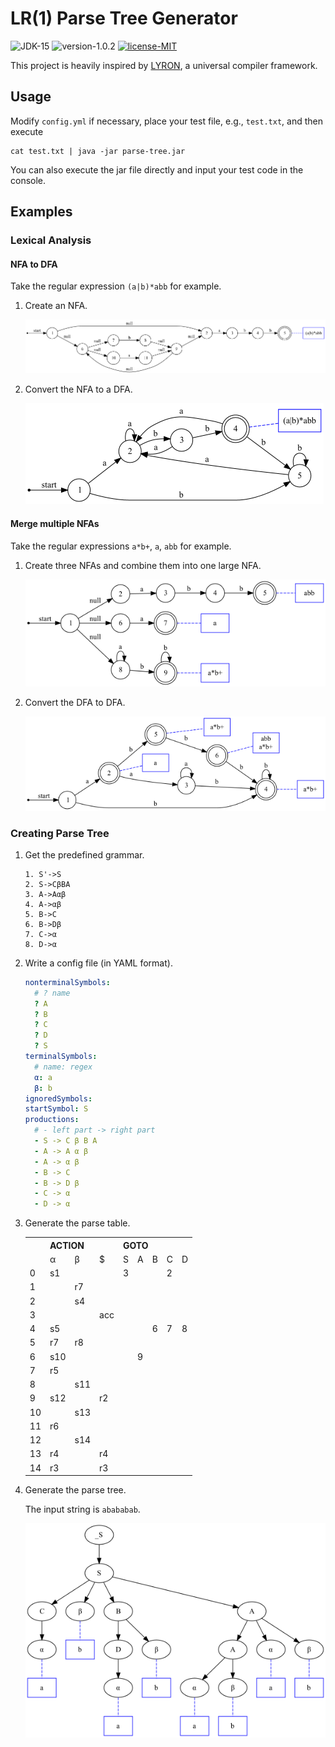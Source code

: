 # LR(1) Parse Tree Generator

![JDK-15](https://img.shields.io/badge/JDK-15-blue)
![version-1.0.2](https://img.shields.io/badge/version-1.0.2-blue)
[![license-MIT](https://img.shields.io/badge/license-MIT-green)](https://github.com/AlumiK/parse-tree/blob/main/LICENSE)

This project is heavily inspired by [LYRON](https://github.com/LLyronx/LYRON), a universal compiler framework.

## Usage

Modify `config.yml` if necessary, place your test file, e.g., `test.txt`, and then execute

```
cat test.txt | java -jar parse-tree.jar
```

You can also execute the jar file directly and input your test code in the console.

## Examples

### Lexical Analysis

#### NFA to DFA

Take the regular expression `(a|b)*abb` for example.

1. Create an NFA.

    ![1-NFA](https://raw.githubusercontent.com/AlumiK/images/main/parse-tree/1_nfa.png)
    
2. Convert the NFA to a DFA.

    ![1-DFA](https://raw.githubusercontent.com/AlumiK/images/main/parse-tree/1_dfa.png)

#### Merge multiple NFAs

Take the regular expressions `a*b+`, `a`, `abb` for example.

1. Create three NFAs and combine them into one large NFA.

    ![2-NFA](https://raw.githubusercontent.com/AlumiK/images/main/parse-tree/2_nfa.png)

2. Convert the DFA to DFA.

    ![2-DFA](https://raw.githubusercontent.com/AlumiK/images/main/parse-tree/2_dfa.png)

### Creating Parse Tree

1. Get the predefined grammar.

    ```
    1. S'->S
    2. S->CβBA
    3. A->Aαβ
    4. A->αβ
    5. B->C
    6. B->Dβ
    7. C->α
    8. D->α
    ```

2. Write a config file (in YAML format).

    ```yaml
    nonterminalSymbols:
      # ? name
      ? A
      ? B
      ? C
      ? D
      ? S
    terminalSymbols:
      # name: regex
      α: a
      β: b
    ignoredSymbols:
    startSymbol: S
    productions:
      # - left part -> right part
      - S -> C β B A
      - A -> A α β
      - A -> α β
      - B -> C
      - B -> D β
      - C -> α
      - D -> α
    ```

3. Generate the parse table.

    <table>
      <tr>
        <th></th>
        <th colspan="3">ACTION</th>
        <th colspan="5">GOTO</th>
      </tr>
      <tr>
        <td></td>
        <td>α</td>
        <td>β</td>
        <td>$</td>
        <td>S</td>
        <td>A</td>
        <td>B</td>
        <td>C</td>
        <td>D</td>
      </tr>
      <tr>
        <td>0</td>
        <td>s1</td>
        <td></td>
        <td></td>
        <td>3</td>
        <td></td>
        <td></td>
        <td>2</td>
        <td></td>
      </tr>
      <tr>
        <td>1</td>
        <td></td>
        <td>r7</td>
        <td></td>
        <td></td>
        <td></td>
        <td></td>
        <td></td>
        <td></td>
      </tr>
      <tr>
        <td>2</td>
        <td></td>
        <td>s4</td>
        <td></td>
        <td></td>
        <td></td>
        <td></td>
        <td></td>
        <td></td>
      </tr>
      <tr>
        <td>3</td>
        <td></td>
        <td></td>
        <td>acc</td>
        <td></td>
        <td></td>
        <td></td>
        <td></td>
        <td></td>
      </tr>
      <tr>
        <td>4</td>
        <td>s5</td>
        <td></td>
        <td></td>
        <td></td>
        <td></td>
        <td>6</td>
        <td>7</td>
        <td>8</td>
      </tr>
      <tr>
        <td>5</td>
        <td>r7</td>
        <td>r8</td>
        <td></td>
        <td></td>
        <td></td>
        <td></td>
        <td></td>
        <td></td>
      </tr>
      <tr>
        <td>6</td>
        <td>s10</td>
        <td></td>
        <td></td>
        <td></td>
        <td>9</td>
        <td></td>
        <td></td>
        <td></td>
      </tr>
      <tr>
        <td>7</td>
        <td>r5</td>
        <td></td>
        <td></td>
        <td></td>
        <td></td>
        <td></td>
        <td></td>
        <td></td>
      </tr>
      <tr>
        <td>8</td>
        <td></td>
        <td>s11</td>
        <td></td>
        <td></td>
        <td></td>
        <td></td>
        <td></td>
        <td></td>
      </tr>
      <tr>
        <td>9</td>
        <td>s12</td>
        <td></td>
        <td>r2</td>
        <td></td>
        <td></td>
        <td></td>
        <td></td>
        <td></td>
      </tr>
      <tr>
        <td>10</td>
        <td></td>
        <td>s13</td>
        <td></td>
        <td></td>
        <td></td>
        <td></td>
        <td></td>
        <td></td>
      </tr>
      <tr>
        <td>11</td>
        <td>r6</td>
        <td></td>
        <td></td>
        <td></td>
        <td></td>
        <td></td>
        <td></td>
        <td></td>
      </tr>
      <tr>
        <td>12</td>
        <td></td>
        <td>s14</td>
        <td></td>
        <td></td>
        <td></td>
        <td></td>
        <td></td>
        <td></td>
      </tr>
      <tr>
        <td>13</td>
        <td>r4</td>
        <td></td>
        <td>r4</td>
        <td></td>
        <td></td>
        <td></td>
        <td></td>
        <td></td>
      </tr>
      <tr>
        <td>14</td>
        <td>r3</td>
        <td></td>
        <td>r3</td>
        <td></td>
        <td></td>
        <td></td>
        <td></td>
        <td></td>
      </tr>
    </table>

4. Generate the parse tree.

    The input string is `abababab`.
    
    ![Parse Tree](https://raw.githubusercontent.com/AlumiK/images/main/parse-tree/parse_tree.png)
